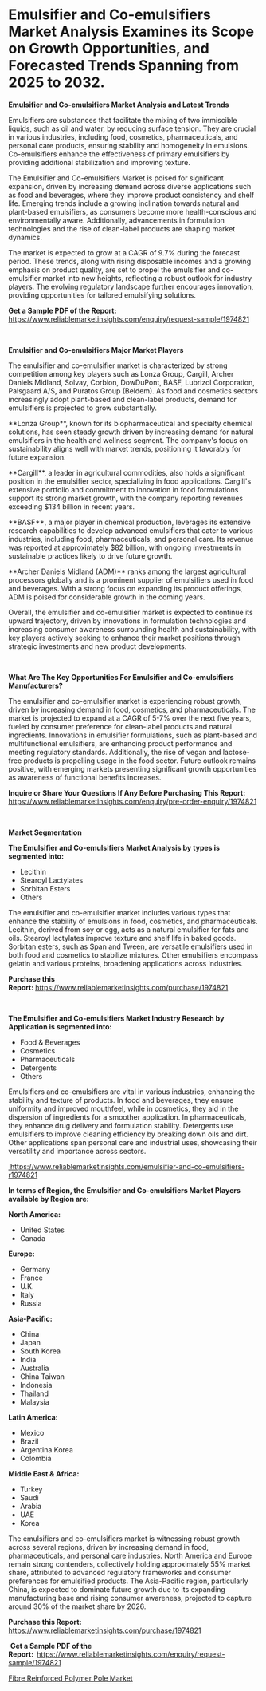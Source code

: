 <p><h1>Emulsifier and Co-emulsifiers Market Analysis Examines its Scope on Growth Opportunities, and Forecasted Trends Spanning from 2025 to 2032.</h1></p><p><strong>Emulsifier and Co-emulsifiers Market Analysis and Latest Trends</strong></p>
<p><p>Emulsifiers are substances that facilitate the mixing of two immiscible liquids, such as oil and water, by reducing surface tension. They are crucial in various industries, including food, cosmetics, pharmaceuticals, and personal care products, ensuring stability and homogeneity in emulsions. Co-emulsifiers enhance the effectiveness of primary emulsifiers by providing additional stabilization and improving texture.</p><p>The Emulsifier and Co-emulsifiers Market is poised for significant expansion, driven by increasing demand across diverse applications such as food and beverages, where they improve product consistency and shelf life. Emerging trends include a growing inclination towards natural and plant-based emulsifiers, as consumers become more health-conscious and environmentally aware. Additionally, advancements in formulation technologies and the rise of clean-label products are shaping market dynamics. </p><p>The market is expected to grow at a CAGR of 9.7% during the forecast period. These trends, along with rising disposable incomes and a growing emphasis on product quality, are set to propel the emulsifier and co-emulsifier market into new heights, reflecting a robust outlook for industry players. The evolving regulatory landscape further encourages innovation, providing opportunities for tailored emulsifying solutions.</p></p>
<p><strong>Get a Sample PDF of the Report:&nbsp;</strong> <a href="https://www.reliablemarketinsights.com/enquiry/request-sample/1974821?utm_campaign=2988&utm_medium=2&utm_source=Github&utm_content=ia&utm_term=03042025&utm_id=emulsifier-and-co-emulsifiers">https://www.reliablemarketinsights.com/enquiry/request-sample/1974821</a></p>
<p>&nbsp;</p>
<p><strong>Emulsifier and Co-emulsifiers Major Market Players</strong></p>
<p><p>The emulsifier and co-emulsifier market is characterized by strong competition among key players such as Lonza Group, Cargill, Archer Daniels Midland, Solvay, Corbion, DowDuPont, BASF, Lubrizol Corporation, Palsgaard A/S, and Puratos Group (Beldem). As food and cosmetics sectors increasingly adopt plant-based and clean-label products, demand for emulsifiers is projected to grow substantially.</p><p>**Lonza Group**, known for its biopharmaceutical and specialty chemical solutions, has seen steady growth driven by increasing demand for natural emulsifiers in the health and wellness segment. The company's focus on sustainability aligns well with market trends, positioning it favorably for future expansion.</p><p>**Cargill**, a leader in agricultural commodities, also holds a significant position in the emulsifier sector, specializing in food applications. Cargill's extensive portfolio and commitment to innovation in food formulations support its strong market growth, with the company reporting revenues exceeding $134 billion in recent years.</p><p>**BASF**, a major player in chemical production, leverages its extensive research capabilities to develop advanced emulsifiers that cater to various industries, including food, pharmaceuticals, and personal care. Its revenue was reported at approximately $82 billion, with ongoing investments in sustainable practices likely to drive future growth.</p><p>**Archer Daniels Midland (ADM)** ranks among the largest agricultural processors globally and is a prominent supplier of emulsifiers used in food and beverages. With a strong focus on expanding its product offerings, ADM is poised for considerable growth in the coming years.</p><p>Overall, the emulsifier and co-emulsifier market is expected to continue its upward trajectory, driven by innovations in formulation technologies and increasing consumer awareness surrounding health and sustainability, with key players actively seeking to enhance their market positions through strategic investments and new product developments.</p></p>
<p>&nbsp;</p>
<p><strong>What Are The Key Opportunities For Emulsifier and Co-emulsifiers Manufacturers?</strong></p>
<p><p>The emulsifier and co-emulsifier market is experiencing robust growth, driven by increasing demand in food, cosmetics, and pharmaceuticals. The market is projected to expand at a CAGR of 5-7% over the next five years, fueled by consumer preference for clean-label products and natural ingredients. Innovations in emulsifier formulations, such as plant-based and multifunctional emulsifiers, are enhancing product performance and meeting regulatory standards. Additionally, the rise of vegan and lactose-free products is propelling usage in the food sector. Future outlook remains positive, with emerging markets presenting significant growth opportunities as awareness of functional benefits increases.</p></p>
<p><strong>Inquire or Share Your Questions If Any Before Purchasing This Report:</strong> <a href="https://www.reliablemarketinsights.com/enquiry/pre-order-enquiry/1974821?utm_campaign=2988&utm_medium=2&utm_source=Github&utm_content=ia&utm_term=03042025&utm_id=emulsifier-and-co-emulsifiers">https://www.reliablemarketinsights.com/enquiry/pre-order-enquiry/1974821</a></p>
<p>&nbsp;</p>
<p><strong>Market Segmentation</strong></p>
<p><strong>The Emulsifier and Co-emulsifiers Market Analysis by types is segmented into:</strong></p>
<p><ul><li>Lecithin</li><li>Stearoyl Lactylates</li><li>Sorbitan Esters</li><li>Others</li></ul></p>
<p><p>The emulsifier and co-emulsifier market includes various types that enhance the stability of emulsions in food, cosmetics, and pharmaceuticals. Lecithin, derived from soy or egg, acts as a natural emulsifier for fats and oils. Stearoyl lactylates improve texture and shelf life in baked goods. Sorbitan esters, such as Span and Tween, are versatile emulsifiers used in both food and cosmetics to stabilize mixtures. Other emulsifiers encompass gelatin and various proteins, broadening applications across industries.</p></p>
<p><strong>Purchase this Report:&nbsp;</strong><a href="https://www.reliablemarketinsights.com/purchase/1974821?utm_campaign=2988&utm_medium=2&utm_source=Github&utm_content=ia&utm_term=03042025&utm_id=emulsifier-and-co-emulsifiers">https://www.reliablemarketinsights.com/purchase/1974821</a></p>
<p>&nbsp;</p>
<p><strong>The Emulsifier and Co-emulsifiers Market Industry Research by Application is segmented into:</strong></p>
<p><ul><li>Food & Beverages</li><li>Cosmetics</li><li>Pharmaceuticals</li><li>Detergents</li><li>Others</li></ul></p>
<p><p>Emulsifiers and co-emulsifiers are vital in various industries, enhancing the stability and texture of products. In food and beverages, they ensure uniformity and improved mouthfeel, while in cosmetics, they aid in the dispersion of ingredients for a smoother application. In pharmaceuticals, they enhance drug delivery and formulation stability. Detergents use emulsifiers to improve cleaning efficiency by breaking down oils and dirt. Other applications span personal care and industrial uses, showcasing their versatility and importance across sectors.</p></p>
<p><a href="https://www.reliablemarketinsights.com/emulsifier-and-co-emulsifiers-r1974821?utm_campaign=2988&utm_medium=2&utm_source=Github&utm_content=ia&utm_term=03042025&utm_id=emulsifier-and-co-emulsifiers">&nbsp;https://www.reliablemarketinsights.com/emulsifier-and-co-emulsifiers-r1974821</a></p>
<p><strong>In terms of Region, the Emulsifier and Co-emulsifiers Market Players available by Region are:</strong></p>
<p>
    <p> <strong> North America: </strong>
        <ul>
            <li>United States</li>
            <li>Canada</li>
        </ul>
        </p> 
    <p> <strong> Europe: </strong>
        <ul>
            <li>Germany</li>
            <li>France</li>
            <li>U.K.</li>
            <li>Italy</li>
            <li>Russia</li>
        </ul>
        </p> 
    <p> <strong> Asia-Pacific: </strong>
        <ul>
            <li>China</li>
            <li>Japan</li>
            <li>South Korea</li>
            <li>India</li>
            <li>Australia</li>
            <li>China Taiwan</li>
            <li>Indonesia</li>
            <li>Thailand</li>
            <li>Malaysia</li>
        </ul>
        </p> 
    <p> <strong> Latin America: </strong>
        <ul>
            <li>Mexico</li>
            <li>Brazil</li>
            <li>Argentina Korea</li>
            <li>Colombia</li>
        </ul>
        </p> 
    <p> <strong> Middle East & Africa: </strong>
        <ul>
            <li>Turkey</li>
            <li>Saudi</li>
            <li>Arabia</li>
            <li>UAE</li>
            <li>Korea</li>
        </ul>
    </p>
    </p>
<p><p>The emulsifiers and co-emulsifiers market is witnessing robust growth across several regions, driven by increasing demand in food, pharmaceuticals, and personal care industries. North America and Europe remain strong contenders, collectively holding approximately 55% market share, attributed to advanced regulatory frameworks and consumer preferences for emulsified products. The Asia-Pacific region, particularly China, is expected to dominate future growth due to its expanding manufacturing base and rising consumer awareness, projected to capture around 30% of the market share by 2026.</p></p>
<p><strong>Purchase this Report: </strong><a href="https://www.reliablemarketinsights.com/purchase/1974821?utm_campaign=2988&utm_medium=2&utm_source=Github&utm_content=ia&utm_term=03042025&utm_id=emulsifier-and-co-emulsifiers">https://www.reliablemarketinsights.com/purchase/1974821</a></p>
<p>&nbsp;<strong>Get a Sample PDF of the Report:&nbsp;&nbsp;</strong><a href="https://www.reliablemarketinsights.com/enquiry/request-sample/1974821?utm_campaign=2988&utm_medium=2&utm_source=Github&utm_content=ia&utm_term=03042025&utm_id=emulsifier-and-co-emulsifiers">https://www.reliablemarketinsights.com/enquiry/request-sample/1974821</a></p>
<p><strong></strong></p>
<p><p><a href="https://github.com/spineamosa0e/Market-Research-Report-List-1/blob/main/fibre-reinforced-polymer-pole-market.md?utm_campaign=2988&utm_medium=2&utm_source=Github&utm_content=ia&utm_term=03042025&utm_id=emulsifier-and-co-emulsifiers">Fibre Reinforced Polymer Pole Market</a></p></p>